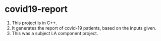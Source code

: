 # covid19-report
1. This project is in C++.
2. It generates the report of covid-19 patients, based on the inputs given.
3. This was a subject LA component project.
